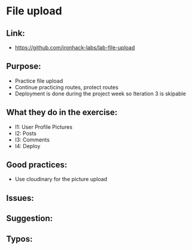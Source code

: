 # File upload

## Link:
  - https://github.com/ironhack-labs/lab-file-upload

## Purpose:
  - Practice file upload
  - Continue practicing routes, protect routes
  - Deployment is done during the project week so Iteration 3 is skipable

## What they do in the exercise:
  - I1: User Profile Pictures
  - I2: Posts
  - I3: Comments
  - I4: Deploy

## Good practices:
  - Use cloudinary for the picture upload

## Issues:

## Suggestion:

## Typos:

